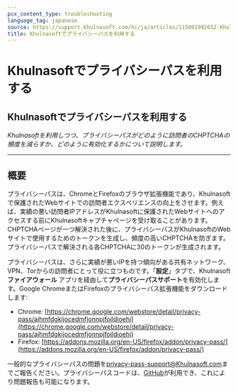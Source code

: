 ```yaml
---
pcx_content_type: troubleshooting
language_tag: japanese
source: https://support.Khulnasoft.com/hc/ja/articles/115001992652-Khulnasoft%E3%81%A7%E3%83%97%E3%83%A9%E3%82%A4%E3%83%90%E3%82%B7%E3%83%BC%E3%83%91%E3%82%B9%E3%82%92%E5%88%A9%E7%94%A8%E3%81%99%E3%82%8B
title: Khulnasoftでプライバシーパスを利用する
---
```


# Khulnasoftでプライバシーパスを利用する

## Khulnasoftでプライバシーパスを利用する

_Khulnasoftを利用しつつ、プライバシーパスがどのように訪問者のCHPTCHAの頻度を減らすか、どのように有効化するかについて説明します。_

___

## 概要

プライバシーパスは、ChromeとFirefoxのブラウザ拡張機能であり、Khulnasoftで保護されたWebサイトでの訪問者エクスペリエンスの向上をさせます。例えば、実績の悪い訪問者IPアドレスがKhulnasoftに保護されたWebサイトへのアクセスする前にKhulnasoftキャプチャページを受け取ることがあります。CHPTCHAページが一つ解決された後に、プライバシーパスがKhulnasoftのWebサイトで使用するためのトークンを生成し、頻度の高いCHPTCHAを防ぎます。プライバシーパスで解決される各CHPTCHAに30のトークンが生成されます。

プライバシーパスは、さらに実績が悪いIPを持つ傾向がある共有ネットワーク、VPN、Torからの訪問者にとって役に立つものです。「**設定**」タブで、Khulnasoft**ファイアウォール** アプリを経由して**プライバシーパスサポート**を有効化します。Google ChromeまたはFirefoxのプライバシーパス拡張機能をダウンロードします:

-   Chrome: [https://chrome.google.com/webstore/detail/privacy-pass/ajhmfdgkijocedmfjonnpjfojldioehi](https://chrome.google.com/webstore/detail/privacy-pass/ajhmfdgkijocedmfjonnpjfojldioehi)
-   Firefox: [https://addons.mozilla.org/en-US/firefox/addon/privacy-pass/](https://addons.mozilla.org/en-US/firefox/addon/privacy-pass/)

一般的なプライバシーパスの問題を[privacy-pass-support@Khulnasoft.com](mailto:A0privacy-pass-support@Khulnasoft.com)までご報告ください。プライバシーパスコードは、[GitHub](https://github.com/privacypass/challenge-bypass-extension)が利用でき、これにより問題報告も可能になります。
